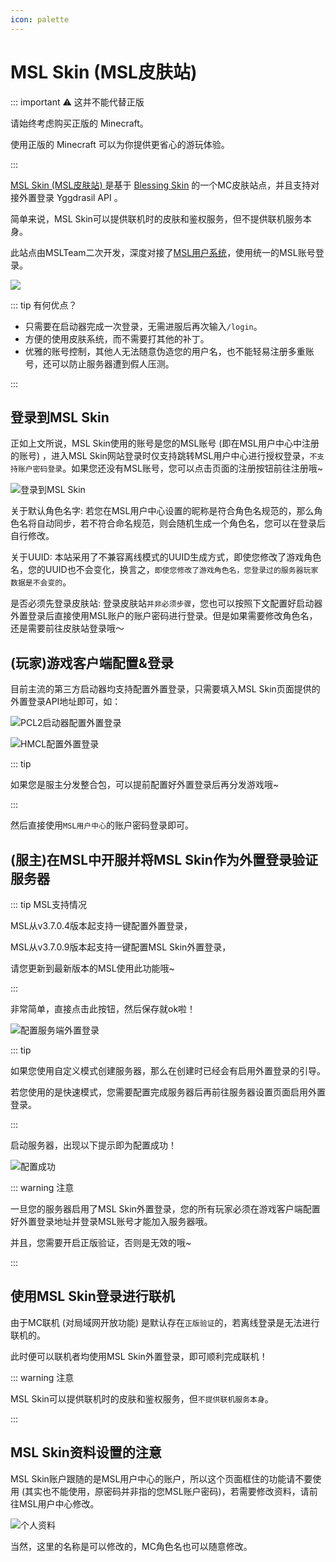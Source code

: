 ```yaml
---
icon: palette
---
```


# MSL Skin (MSL皮肤站)

::: important ⚠️ 这并不能代替正版

请始终考虑购买正版的 Minecraft。

使用正版的 Minecraft 可以为你提供更省心的游玩体验。

:::

[MSL Skin (MSL皮肤站) ](https://skin.mslmc.net)是基于 [Blessing Skin](https://github.com/bs-community/blessing-skin-server/) 的一个MC皮肤站点，并且支持对接外置登录 Yggdrasil API 。

简单来说，MSL Skin可以提供联机时的皮肤和鉴权服务，但不提供联机服务本身。

此站点由MSLTeam二次开发，深度对接了[MSL用户系统](https://user.mslmc.net)，使用统一的MSL账号登录。

![](./assets/image-20250919133726771.png)

::: tip 有何优点？

- 只需要在启动器完成一次登录，无需进服后再次输入`/login`。
- 方便的使用皮肤系统，而不需要打其他的补丁。
- 优雅的账号控制，其他人无法随意伪造您的用户名，也不能轻易注册多重账号，还可以防止服务器遭到假人压测。

:::

## 登录到MSL Skin

正如上文所说，MSL Skin使用的账号是您的MSL账号 (即在MSL用户中心中注册的账号) ，进入MSL Skin网站登录时仅支持跳转MSL用户中心进行授权登录，`不支持账户密码登录`。如果您还没有MSL账号，您可以点击页面的注册按钮前往注册哦~

![登录到MSL Skin](./assets/image-20250919135107381.png)

关于默认角色名字: 若您在MSL用户中心设置的昵称是符合角色名规范的，那么角色名将自动同步，若不符合命名规范，则会随机生成一个角色名，您可以在登录后自行修改。

关于UUID: 本站采用了不兼容离线模式的UUID生成方式，即使您修改了游戏角色名，您的UUID也不会变化，换言之，`即使您修改了游戏角色名，您登录过的服务器玩家数据是不会变的`。

是否必须先登录皮肤站: 登录皮肤站`并非必须步骤`，您也可以按照下文配置好启动器外置登录后直接使用MSL账户的账户密码进行登录。但是如果需要修改角色名，还是需要前往皮肤站登录哦～

## (玩家)游戏客户端配置&登录

目前主流的第三方启动器均支持配置外置登录，只需要填入MSL Skin页面提供的外置登录API地址即可，如：

![PCL2启动器配置外置登录](./assets/image-20250919134100498.png)

![HMCL配置外置登录](./assets/image-20250919134222549.png)

::: tip 

如果您是服主分发整合包，可以提前配置好外置登录后再分发游戏哦~

:::

然后直接使用`MSL用户中心`的账户密码登录即可。

## (服主)在MSL中开服并将MSL Skin作为外置登录验证服务器

::: tip MSL支持情况

MSL从v3.7.0.4版本起支持一键配置外置登录，

MSL从v3.7.0.9版本起支持一键配置MSL Skin外置登录，

请您更新到最新版本的MSL使用此功能哦~

:::

非常简单，直接点击此按钮，然后保存就ok啦！

![配置服务端外置登录](./assets/image-20250919134518522.png)

::: tip

如果您使用自定义模式创建服务器，那么在创建时已经会有启用外置登录的引导。

若您使用的是快速模式，您需要配置完成服务器后再前往服务器设置页面启用外置登录。

:::

启动服务器，出现以下提示即为配置成功！

![配置成功](./assets/image-20250919134710115.png)

::: warning 注意

一旦您的服务器启用了MSL Skin外置登录，您的所有玩家必须在游戏客户端配置好外置登录地址并登录MSL账号才能加入服务器哦。

并且，您需要开启正版验证，否则是无效的哦~

:::

## 使用MSL Skin登录进行联机

由于MC联机 (对局域网开放功能) 是默认存在`正版验证`的，若离线登录是无法进行联机的。

此时便可以联机者均使用MSL Skin外置登录，即可顺利完成联机！

::: warning 注意

MSL Skin可以提供联机时的皮肤和鉴权服务，但`不提供联机服务本身`。

:::

## MSL Skin资料设置的注意

MSL Skin账户跟随的是MSL用户中心的账户，所以这个页面框住的功能请不要使用 (其实也不能使用，原密码并非指的您MSL账户密码)，若需要修改资料，请前往MSL用户中心修改。

![个人资料](./assets/image-20250919135905095.png)

当然，这里的名称是可以修改的，MC角色名也可以随意修改。
